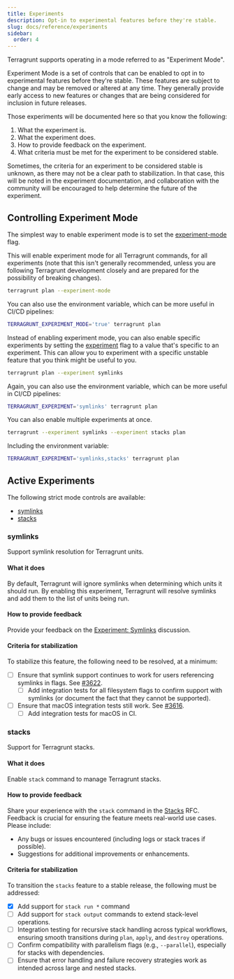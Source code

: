 ```yaml
---
title: Experiments
description: Opt-in to experimental features before they're stable.
slug: docs/reference/experiments
sidebar:
  order: 4
---
```


Terragrunt supports operating in a mode referred to as "Experiment Mode".

Experiment Mode is a set of controls that can be enabled to opt in to experimental features before they're stable.
These features are subject to change and may be removed or altered at any time.
They generally provide early access to new features or changes that are being considered for inclusion in future releases.

Those experiments will be documented here so that you know the following:

1. What the experiment is.
2. What the experiment does.
3. How to provide feedback on the experiment.
4. What criteria must be met for the experiment to be considered stable.

Sometimes, the criteria for an experiment to be considered stable is unknown, as there may not be a clear path to stabilization. In that case, this will be noted in the experiment documentation, and collaboration with the community will be encouraged to help determine the future of the experiment.

## Controlling Experiment Mode

The simplest way to enable experiment mode is to set the [experiment-mode](/docs/reference/cli-options/#experiment-mode) flag.

This will enable experiment mode for all Terragrunt commands, for all experiments (note that this isn't generally recommended, unless you are following Terragrunt development closely and are prepared for the possibility of breaking changes).

```bash
terragrunt plan --experiment-mode
```

You can also use the environment variable, which can be more useful in CI/CD pipelines:

```bash
TERRAGRUNT_EXPERIMENT_MODE='true' terragrunt plan
```

Instead of enabling experiment mode, you can also enable specific experiments by setting the [experiment](/docs/reference/cli-options/#experiment)
flag to a value that's specific to an experiment.
This can allow you to experiment with a specific unstable feature that you think might be useful to you.

```bash
terragrunt plan --experiment symlinks
```

Again, you can also use the environment variable, which can be more useful in CI/CD pipelines:

```bash
TERRAGRUNT_EXPERIMENT='symlinks' terragrunt plan
```

You can also enable multiple experiments at once.

```bash
terragrunt --experiment symlinks --experiment stacks plan
```

Including the environment variable:

```bash
TERRAGRUNT_EXPERIMENT='symlinks,stacks' terragrunt plan
```

## Active Experiments

The following strict mode controls are available:

- [symlinks](#symlinks)
- [stacks](#stacks)

### symlinks

Support symlink resolution for Terragrunt units.

#### What it does

By default, Terragrunt will ignore symlinks when determining which units it should run. By enabling this experiment, Terragrunt will resolve symlinks and add them to the list of units being run.

#### How to provide feedback

Provide your feedback on the [Experiment: Symlinks](https://github.com/gruntwork-io/terragrunt/discussions/3671) discussion.

#### Criteria for stabilization

To stabilize this feature, the following need to be resolved, at a minimum:

- [ ] Ensure that symlink support continues to work for users referencing symlinks in flags. See [#3622](https://github.com/gruntwork-io/terragrunt/issues/3622).
  - [ ] Add integration tests for all filesystem flags to confirm support with symlinks (or document the fact that they cannot be supported).
- [ ] Ensure that macOS integration tests still work. See [#3616](https://github.com/gruntwork-io/terragrunt/issues/3616).
  - [ ] Add integration tests for macOS in CI.

### stacks

Support for Terragrunt stacks.

#### What it does

Enable `stack` command to manage Terragrunt stacks.

#### How to provide feedback

Share your experience with the `stack` command in the [Stacks](https://github.com/gruntwork-io/terragrunt/issues/3313) RFC.
Feedback is crucial for ensuring the feature meets real-world use cases. Please include:

- Any bugs or issues encountered (including logs or stack traces if possible).
- Suggestions for additional improvements or enhancements.

#### Criteria for stabilization

To transition the `stacks` feature to a stable release, the following must be addressed:

- [x] Add support for `stack run *` command
- [ ] Add support for `stack output` commands to extend stack-level operations.
- [ ] Integration testing for recursive stack handling across typical workflows, ensuring smooth transitions during `plan`, `apply`, and `destroy` operations.
- [ ] Confirm compatibility with parallelism flags (e.g., `--parallel`), especially for stacks with dependencies.
- [ ] Ensure that error handling and failure recovery strategies work as intended across large and nested stacks.
